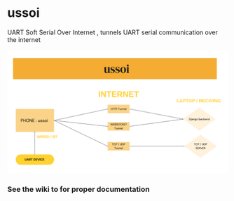 # ussoi
UART Soft Serial Over Internet , tunnels UART serial communication over the internet 

<p align="center">
  <img src="doc/ussoi_flow_chart.png" alt="UART Soft Serial Over Internet" width="600"/>
</p>


<h3>See the wiki to for proper documentation</h3>
 
